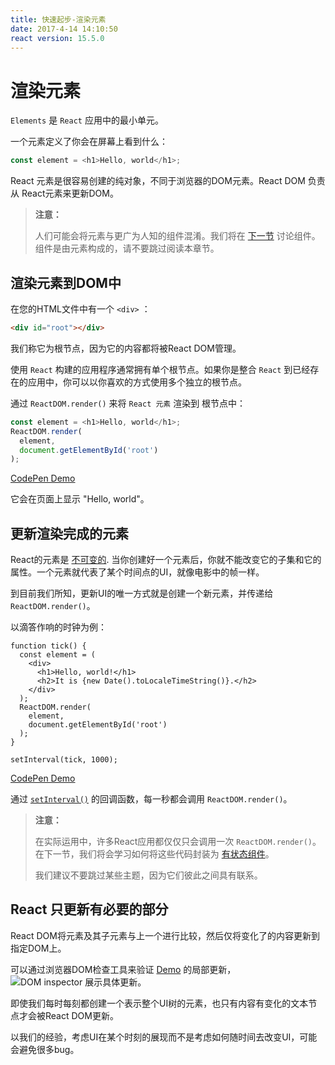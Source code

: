 ```yaml
---
title: 快速起步-渲染元素
date: 2017-4-14 14:10:50
react version: 15.5.0
---
```


# 渲染元素


`Elements` 是 `React` 应用中的最小单元。

一个元素定义了你会在屏幕上看到什么：

```js
const element = <h1>Hello, world</h1>;
```

React 元素是很容易创建的纯对象，不同于浏览器的DOM元素。React DOM 负责从 React元素来更新DOM。

>**注意：**
>
>人们可能会将元素与更广为人知的组件混淆。我们将在 [下一节](【译】快速起步-组件与属性.md) 讨论组件。组件是由元素构成的，请不要跳过阅读本章节。

## 渲染元素到DOM中

在您的HTML文件中有一个 `<div>` ：

```html
<div id="root"></div>
```

我们称它为根节点，因为它的内容都将被React DOM管理。

使用 `React` 构建的应用程序通常拥有单个根节点。如果你是整合 `React` 到已经存在的应用中，你可以以你喜欢的方式使用多个独立的根节点。

通过 `ReactDOM.render()` 来将 `React 元素` 渲染到 根节点中：

```js
const element = <h1>Hello, world</h1>;
ReactDOM.render(
  element,
  document.getElementById('root')
);
```

[CodePen Demo](http://codepen.io/gaearon/pen/rrpgNB?editors=1010)

它会在页面上显示 "Hello, world"。

## 更新渲染完成的元素

React的元素是 [不可变的](https://en.wikipedia.org/wiki/Immutable_object). 当你创建好一个元素后，你就不能改变它的子集和它的属性。一个元素就代表了某个时间点的UI，就像电影中的帧一样。

到目前我们所知，更新UI的唯一方式就是创建一个新元素，并传递给 `ReactDOM.render()`。

以滴答作响的时钟为例：

```js{8-11}
function tick() {
  const element = (
    <div>
      <h1>Hello, world!</h1>
      <h2>It is {new Date().toLocaleTimeString()}.</h2>
    </div>
  );
  ReactDOM.render(
    element,
    document.getElementById('root')
  );
}

setInterval(tick, 1000);
```

[CodePen Demo](http://codepen.io/gaearon/pen/gwoJZk?editors=0010)

通过 [`setInterval()`](https://developer.mozilla.org/en-US/docs/Web/API/WindowTimers/setInterval) 的回调函数，每一秒都会调用 `ReactDOM.render()`。

>**注意：**
>
>在实际运用中，许多React应用都仅仅只会调用一次 `ReactDOM.render()`。在下一节，我们将会学习如何将这些代码封装为 [有状态组件](【译】快速起步-状态和生命周期.md)。
>
>我们建议不要跳过某些主题，因为它们彼此之间具有联系。

## React 只更新有必要的部分

React DOM将元素及其子元素与上一个进行比较，然后仅将变化了的内容更新到指定DOM上。

可以通过浏览器DOM检查工具来验证 [Demo](http://codepen.io/gaearon/pen/gwoJZk?editors=0010) 的局部更新，![DOM inspector 展示具体更新](https://facebook.github.io/react/img/docs/granular-dom-updates.gif)。

即使我们每时每刻都创建一个表示整个UI树的元素，也只有内容有变化的文本节点才会被React DOM更新。

以我们的经验，考虑UI在某个时刻的展现而不是考虑如何随时间去改变UI，可能会避免很多bug。